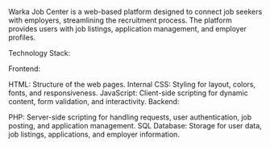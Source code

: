 Warka Job Center is a web-based platform designed to connect job seekers with employers, streamlining the recruitment process. The platform provides users with job listings, application management, and employer profiles.

Technology Stack:

Frontend:

HTML: Structure of the web pages.
Internal CSS: Styling for layout, colors, fonts, and responsiveness.
JavaScript: Client-side scripting for dynamic content, form validation, and interactivity.
Backend:

PHP: Server-side scripting for handling requests, user authentication, job posting, and application management.
SQL Database: Storage for user data, job listings, applications, and employer information.
